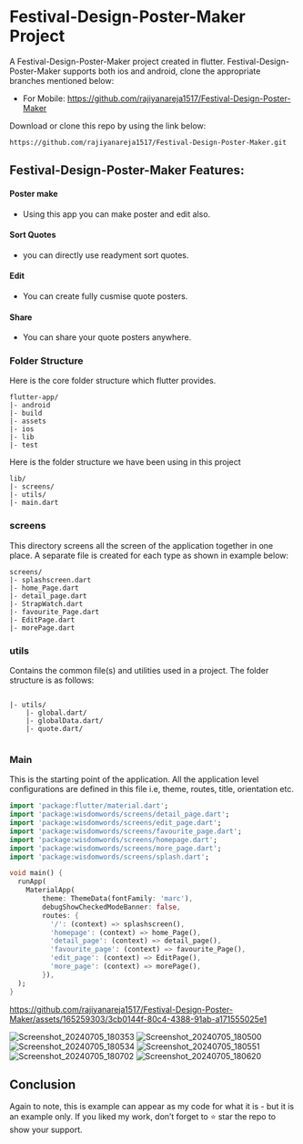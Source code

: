 
# Festival-Design-Poster-Maker Project

A Festival-Design-Poster-Maker project created in flutter. Festival-Design-Poster-Maker supports both ios and android, clone the appropriate branches mentioned below:

* For Mobile: https://github.com/rajiyanareja1517/Festival-Design-Poster-Maker 

Download or clone this repo by using the link below:

```
https://github.com/rajiyanareja1517/Festival-Design-Poster-Maker.git
```

## Festival-Design-Poster-Maker Features:

#### Poster make
  * Using this app you can make poster and edit also.
 
#### Sort Quotes
 * you can directly use readyment sort quotes.

#### Edit 
* You can create fully cusmise quote posters.
  
#### Share
* You can share your quote posters anywhere.

### Folder Structure
Here is the core folder structure which flutter provides.

```
flutter-app/
|- android
|- build
|- assets
|- ios
|- lib
|- test
```

Here is the folder structure we have been using in this project

```
lib/
|- screens/
|- utils/
|- main.dart
```

### screens

This directory screens all the screen of the application together in one place. A separate file is created for each type as shown in example below:

```
screens/
|- splashscreen.dart
|- home_Page.dart
|- detail_page.dart
|- StrapWatch.dart
|- favourite_Page.dart
|- EditPage.dart
|- morePage.dart
```
      
### utils

Contains the common file(s) and utilities used in a project. The folder structure is as follows:

```

|- utils/
    |- global.dart/
    |- globalData.dart/
    |- quote.dart/
    
```


### Main

This is the starting point of the application. All the application level configurations are defined in this file i.e, theme, routes, title, orientation etc.

```dart
import 'package:flutter/material.dart';
import 'package:wisdomwords/screens/detail_page.dart';
import 'package:wisdomwords/screens/edit_page.dart';
import 'package:wisdomwords/screens/favourite_page.dart';
import 'package:wisdomwords/screens/homepage.dart';
import 'package:wisdomwords/screens/more_page.dart';
import 'package:wisdomwords/screens/splash.dart';

void main() {
  runApp(
    MaterialApp(
        theme: ThemeData(fontFamily: 'marc'),
        debugShowCheckedModeBanner: false,
        routes: {
          '/': (context) => splashscreen(),
          'homepage': (context) => home_Page(),
          'detail_page': (context) => detail_page(),
          'favourite_page': (context) => favourite_Page(),
          'edit_page': (context) => EditPage(),
          'more_page': (context) => morePage(),
        }),
  );
}

```




https://github.com/rajiyanareja1517/Festival-Design-Poster-Maker/assets/165259303/3cb0144f-80c4-4388-91ab-a171555025e1




![Screenshot_20240705_180353](https://github.com/rajiyanareja1517/Festival-Design-Poster-Maker/assets/165259303/1e77048c-2ea4-4edf-89ce-a347edec7ff3)
![Screenshot_20240705_180500](https://github.com/rajiyanareja1517/Festival-Design-Poster-Maker/assets/165259303/48572650-7d54-4ce2-a0c0-cae200c022df)
![Screenshot_20240705_180534](https://github.com/rajiyanareja1517/Festival-Design-Poster-Maker/assets/165259303/f0622ce6-6268-41fc-9531-c72870bed7de)
![Screenshot_20240705_180551](https://github.com/rajiyanareja1517/Festival-Design-Poster-Maker/assets/165259303/3b3500f3-b9f6-4157-9b62-1d44a8a032b4)
![Screenshot_20240705_180702](https://github.com/rajiyanareja1517/Festival-Design-Poster-Maker/assets/165259303/f4843bca-0177-4146-bc9b-f868dbf3965d)
![Screenshot_20240705_180620](https://github.com/rajiyanareja1517/Festival-Design-Poster-Maker/assets/165259303/2b009fa8-113f-4710-864e-28112f412852)



## Conclusion

Again to note, this is example can appear as my code for what it is - but it is an example only. If you liked my work, don’t forget to ⭐ star the repo to show your support.
